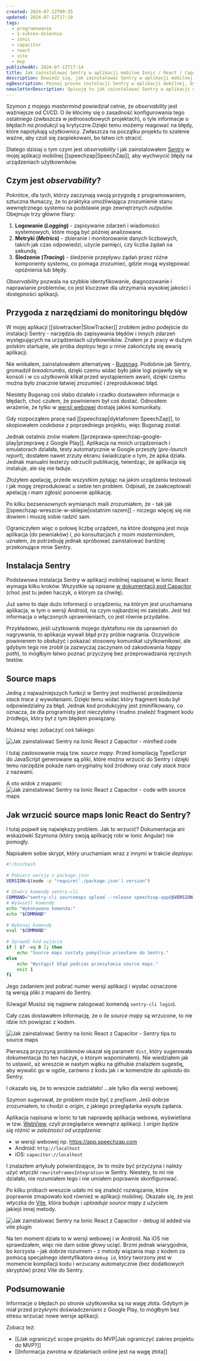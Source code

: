 ```yaml
---
created: 2024-07-12T09:25
updated: 2024-07-12T17:19
tags:
  - programowanie
  - 1-sukces-dziennie
  - ionic
  - capacitor
  - react
  - vite
  - mvp
publishedAt: 2024-07-12T17:14
title: Jak zainstalować Sentry w aplikacji mobilne Ionic / React / Capacitor?
description: Dowiedz się, jak zainstalować Sentry w aplikacji mobilnej napisanej w Ionic, React i Capacitor. W artykule omawiam znaczenie observability, problemy napotkane podczas integracji z narzędziami do monitoringu błędów oraz konkretne kroki instalacji Sentry, aby skutecznie śledzić i diagnozować błędy w Twojej aplikacji.
ogDescription: Poznaj proces instalacji Sentry w aplikacji mobilnej, by efektywnie monitorować błędy użytkowników. Praktyczne wskazówki i rozwiązania na wyciągnięcie ręki.
newsletterDescription: Opisuję tu jak zainstalować Sentry w aplikacji mobilnej Ionic/React/Capacitor. Znajdziesz tu praktyczne wskazówki, jak zadbać o observability i skutecznie reagować na błędy użytkowników. Sprawdź, jakie problemy napotkałem i jak je rozwiązałem.
---
```

Szymon z mojego *mastermind* powiedział celnie, że *observability* jest ważniejsze od CI/CD. O ile kłócimy się o zasadność konfigurowania tego ostatniego (zwłaszcza w jednoosobowych projektach), o tyle informacje o błędach *na produkcji* są krytyczne.Dzięki temu możemy reagować na błędy, które napotykają użytkownicy. Zwłaszcza na początku projektu to szalenie ważne, aby czuli się zaopiekowani, bo łatwo ich stracić.

Dlatego dzisiaj o tym czym jest *observability* i jak zainstalowałem [Sentry](https://sentry.io/) w mojej aplikacji mobilnej [[speechzap|SpeechZap]], aby wychwycić błędy na urządzeniach użytkowników.
## Czym jest *observability*?

Pokrótce, dla tych, którzy zaczynają swoją przygodę z programowaniem, sztuczna tłumaczy, że to praktyka umożliwiająca zrozumienie stanu wewnętrznego systemu na podstawie jego zewnętrznych *outputów*. Obejmuje trzy główne filary:

1. **Logowanie (*Logging*)** - zapisywanie zdarzeń i wiadomości systemowych, które mogą być później analizowane.
2. **Metryki (*Metrics*)** - zbieranie i monitorowanie danych liczbowych, takich jak czas odpowiedzi, użycie pamięci, czy liczba żądań na sekundę.
3. **Śledzenie (*Tracing*)** - śledzenie przepływu żądań przez różne komponenty systemu, co pomaga zrozumieć, gdzie mogą występować opóźnienia lub błędy.

*Observability* pozwala na szybkie identyfikowanie, diagnozowanie i naprawianie problemów, co jest kluczowe dla utrzymania wysokiej jakości i dostępności aplikacji.

## Przygoda z narzędziami do monitoringu błędów

W mojej aplikacji [[slowtracker|SlowTracker]] zrobiłem jedno podejście do instalacji Sentry - narzędzia do zapisywania błędów i innych zdarzeń występujących na urządzeniach użytkowników. Znałem je z pracy w dużym polskim startupie, ale próba *deployu* tego u mnie zakończyła się awarią aplikacji. 

Nie wnikałem, zainstalowałem alternatywę - [Bugsnag](https://www.bugsnag.com/). Podobnie jak Sentry, gromadził *breadcrumbs*, dzięki czemu widać było jakie logi pojawiły się w konsoli i w co użytkownik klikał przed wystąpieniem awarii, dzięki czemu można było znacznie łatwiej zrozumieć i zreprodukować błąd.

Niestety Bugsnag coś słabo działało i rzadko dostawałem informacje o błędach, choć czułem, że powinienem był coś dostać. Odnosiłem wrażenie, że tylko w [wersji webowej](https://app.slowtracker.com) dostaję jakieś komunikaty.

Gdy rozpocząłem pracę nad [[speechzap|dyktafonem SpeechZap]], to skopiowałem *codebase* z poprzedniego projektu, więc Bugsnag został.

Jednak ostatnio znów miałem [[przeprawa-speechzap-google-play|przeprawę z Google Play]]. Aplikacja na moich urządzeniach i emulatorach działała, testy automatycznie w Google przeszły (*pre-launch report*), dostałem nawet zrzuty ekranu świadczące o tym, że apka działa. Jednak manualni testerzy odrzucili publikację, twierdząc, że aplikacja się instaluje, ale się nie ładuje.

Złożyłem apelację, przede wszystkim pytając na jakim urządzeniu testowali i jak mogę zreprodukować u siebie ten problem. Odpisali, że zaakceptowali apelację i mam zgłosić ponownie aplikację.

Po kilku bezsensownych wymianach maili zrozumiałem, że - tak jak [[speechzap-wreszcie-w-sklepie|ostatnim razem]] - niczego więcej się nie dowiem i muszę sobie radzić sam.

Ograniczyłem więc o połowę liczbę urządzeń, na które dostępna jest moja aplikacja (do pewniaków) i, po konsultacjach z moim *mastermindem*, uznałem, że potrzebuję jednak spróbować zainstalować bardziej przekonujące mnie Sentry.

## Instalacja Sentry

Podstawowa instalacja Sentry w aplikacji mobilnej napisanej w Ionic React wymaga kilku kroków. Wszystkie są opisane [w dokumentacji pod Capacitor](https://docs.sentry.io/platforms/javascript/guides/capacitor/) (choć jest tu jeden haczyk, o którym za chwilę).

Już samo to daje dużo informacji o urządzeniu, na którym jest uruchamiana aplikacja, w tym o wersji Android, na czym najbardziej mi zależało. Jest też informacja o włączonych uprawnieniach, co jest równie przydatne.

Przykładowo, jeśli użytkownik mojego dyktafonu nie da uprawnień do nagrywania, to aplikacja wywali błąd przy próbie nagrania. Oczywiście powinienem to obsłużyć i pokazać stosowny komunikat użytkownikowi, ale gdybym tego nie zrobił (a zazwyczaj zaczynam od zakodowania *happy path*), to mógłbym łatwo poznać przyczynę bez przeprowadzania ręcznych testów.

## Source maps

Jedną z najważniejszych funkcji w Sentry jest możliwość prześledzenia *stack trace* z wywołaniami. Dzięki temu widać który fragment kodu był odpowiedzialny za błąd. Jednak kod produkcyjny jest zminifikowany, co oznacza, że dla programisty jest nieczytelny i trudno znaleźć fragment kodu źródłego, który był z tym błędem powiązany.

Możesz więc zobaczyć coś takiego:

![Jak zainstalować Sentry na Ionic React z Capacitor - minified code](./jak-zainstalowa-sentry-na-ionic-react-z-capacitor-minified-code.png)

I tutaj zastosowanie mają tzw. *source mapy*. Przed kompilacją TypeScript do JavaScript generowane są pliki, które można wrzucić do Sentry i dzięki temu narzędzie pokaże nam oryginalny kod źródłowy oraz cały *stack trace* z nazwami.

A oto widok z mapami:
![Jak zainstalować Sentry na Ionic React z Capacitor - code with source maps](./jak-zainstalowa-sentry-na-ionic-react-z-capacitor-code-with-source-maps.png)

## Jak wrzucić source maps Ionic React do Sentry?

I tutaj pojawił się największy problem. Jak to wrzucić? Dokumentacja ani wskazówki Szymona (który swoją aplikację robi w Ionic Angular) nie pomogły. 

Napisałem sobie skrypt, który uruchamiam wraz z innymi w trakcie *deployu*:

```bash
#!/bin/bash  
  
# Pobierz wersję z package.json  
VERSION=$(node -p "require('./package.json').version")  
  
# Stwórz komendę sentry-cli  
COMMAND="sentry-cli sourcemaps upload --release speechzap-app@$VERSION --org kuklatech --project speechzap-app --dist 1 ./dist/assets"  
# Wyświetl komendę  
echo "Wykonywana komenda:"  
echo "$COMMAND"  
  
# Wykonaj komendę  
eval "$COMMAND"  
  
# Sprawdź kod wyjścia  
if [ $? -eq 0 ]; then  
    echo "Source maps zostały pomyślnie przesłane do Sentry."  
else  
    echo "Wystąpił błąd podczas przesyłania source maps."  
    exit 1  
fi
```

Jego zadaniem jest pobrać numer wersji aplikacji i wysłać oznaczone tą wersją pliki z mapami do Sentry.

(Uwaga! Musisz się najpierw zalogować komendą `sentry-cli login`).

Cały czas dostawałem informację, że o ile *source mapy* są wrzucone, to nie idzie ich powiązać z kodem.

![Jak zainstalować Sentry na Ionic React z Capacitor - Sentry tips to source maps](./jak-zainstalowa-sentry-na-ionic-react-z-capacitor-sentry-tips-to-source-maps.png)

Pierwszą przyczyną problemów okazał się parametr `dist`, który sugerowała dokumentacja (to ten haczyk, o którym wspominałem). Nie wiedziałem jak to ustawić, aż wreszcie w nastym wątku na githubie znalazłem sugestię, aby wywalić go w ogóle, zarówno z kodu jak i w komendzie do *uploadu* do Sentry.

I okazało się, że to wreszcie zadziałało! ...ale tylko dla wersji webowej.

Szymon sugerował, że problem może być z *prefixem*. Jeśli dobrze zrozumiałem, to chodzi o *origin*, z jakiego przeglądarka wysyła żądania.

Aplikacja napisana w Ionic to tak naprawdę aplikacja webowa, wyświetlana w tzw. [WebView](https://developer.android.com/reference/android/webkit/WebView), czyli przeglądarce wewnątrz aplikacji. I *origin będzie się różnić w zależności od urządzenia*: 
- w wersji webowej np. https://app.speechzap.com
- Android: `http://localhost`
- iOS: `capacitor://localhost`

I znalazłem artykuły potwierdzające, że to może być przyczyna i należy użyć wtyczki `rewriteFramesIntegration` w Sentry. Niestety, to mi nie działało, nie rozumiałem tego i nie umiałem poprawnie skonfigurować.

Po kilku próbach wreszcie udało mi się znaleźć rozwiązanie, które poprawnie zmapowało kod również w aplikacji mobilnej. Okazało się, że jest wtyczka do [Vite](https://vitejs.dev/), która buduje i *uploaduje source mapy* z użyciem jakiejś innej metody. 

![Jak zainstalować Sentry na Ionic React z Capacitor - debug id added via vite plugin](./jak-zainstalowa-sentry-na-ionic-react-z-capacitor-debug-id-added-via-vite-plugin.png)

Na ten moment działa to w wersji webowej i w Android. Na iOS nie sprawdzałem, więc nie dam sobie głowy uciąć. Brzmi jednak wiarygodnie, bo korzysta - jak dobrze rozumiem - z metody wiązania map z kodem za pomocą specjalnego identyfikatora `debug id`, który tworzony jest w momencie kompilacji kodu i wrzucany automatycznie (bez dodatkowych skryptów) przez Vite do Sentry.

## Podsumowanie

Informacje o błędach po stronie użytkownika są na wagę złota. Gdybym je miał przed przykrymi doświadczeniami z Google Play, to mógłbym bez stresu wrzucać nowe wersje aplikacji.

Zobacz też:
- [[Jak ograniczyć scope projektu do MVP|Jak ograniczyć zakres projektu do MVP?]]
- [[Informacja zwrotna w działaniach online jest na wagę złota]]
